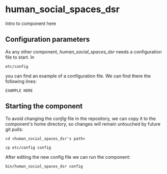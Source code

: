 # human_social_spaces_dsr
Intro to component here


## Configuration parameters
As any other component, *human_social_spaces_dsr* needs a configuration file to start. In
```
etc/config
```
you can find an example of a configuration file. We can find there the following lines:
```
EXAMPLE HERE
```

## Starting the component
To avoid changing the *config* file in the repository, we can copy it to the component's home directory, so changes will remain untouched by future git pulls:

```
cd <human_social_spaces_dsr's path> 
```
```
cp etc/config config
```

After editing the new config file we can run the component:

```
bin/human_social_spaces_dsr config
```
